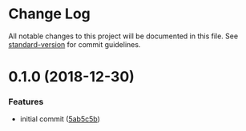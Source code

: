 # Change Log

All notable changes to this project will be documented in this file. See [standard-version](https://github.com/conventional-changelog/standard-version) for commit guidelines.

<a name="0.1.0"></a>
# 0.1.0 (2018-12-30)


### Features

* initial commit ([5ab5c5b](https://github.com/sywac/create-sywac/commit/5ab5c5b))
